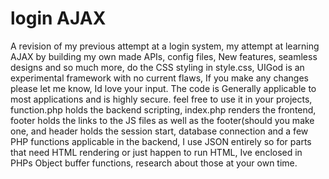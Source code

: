 # login AJAX
A revision of my previous attempt at a login system, my attempt at learning AJAX by building my own made APIs, config files, New features, seamless designs and so much more, do the CSS styling in style.css, UIGod is an experimental framework with no current flaws, If you make any changes please let me know, Id love your input.
The code is Generally applicable to most applications and is highly secure. feel free to use it in your projects, function.php holds the backend scripting, index.php renders the frontend, footer holds the links to the JS files as well as the footer(should you make one, and header holds the session start, database connection and a few PHP functions applicable in the backend, I use JSON entirely so for parts that need HTML rendering or just happen to run HTML, Ive enclosed in PHPs Object buffer functions, research about those at your own time.
